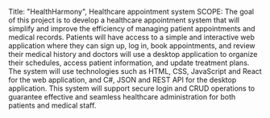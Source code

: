 Title: "HealthHarmony", Healthcare appointment system
SCOPE: The goal of this project is to develop a healthcare appointment system that will simplify and improve the efficiency of managing patient appointments and medical records. Patients will have access to a simple and interactive web application where they can sign up, log in, book appointments, and review their medical history and doctors will use a desktop application to organize their schedules, access patient information, and update treatment plans. The system will use technologies such as HTML, CSS, JavaScript and React for the web application, and C#, JSON and REST API for the desktop application. This system will support secure login and CRUD operations to guarantee effective and seamless healthcare administration for both patients and medical staff.
